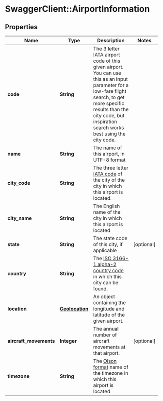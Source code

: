 # SwaggerClient::AirportInformation

## Properties
Name | Type | Description | Notes
------------ | ------------- | ------------- | -------------
**code** | **String** | The 3 letter IATA airport code of this given airport. You can use this as an input parameter for a low-fare flight search, to get more specific results than the city code, but inspiration search works best using the city code. |
**name** | **String** | The name of this airport, in UTF-8 format |
**city_code** | **String** | The three letter <a href="https://en.wikipedia.org/wiki/International_Air_Transport_Association_airport_code">IATA code</a> of the city of the city in which this airport is located. |
**city_name** | **String** | The English name of the city in which this airport is located |
**state** | **String** | The state code of this city, if applicable | [optional]
**country** | **String** | The <a href="http://en.wikipedia.org/wiki/ISO_3166-1_alpha-2">ISO 3166-1 alpha-2 country code</a> in which this city can be found. |
**location** | [**Geolocation**](Geolocation.md) |   An object containing the longitude and latitude of the given airport. |
**aircraft_movements** | **Integer** | The annual number of aircraft movements at that airport. | [optional]
**timezone** | **String** | The <a href="http://en.wikipedia.org/wiki/List_of_tz_database_time_zones">Olson format</a> name of the timezone in which this airport is located |


